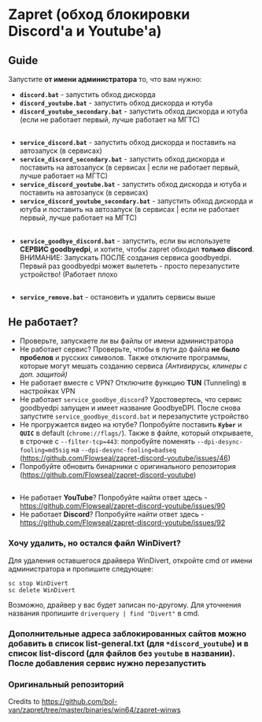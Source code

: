# Zapret (обход блокировки Discord'а и Youtube'а)

## Guide

Запустите **от имени администратора** то, что вам нужно:

- **`discord.bat`** - запустить обход дискорда
- **`discord_youtube.bat`** - запустить обход дискорда и ютуба
- **`discord_youtube_secondary.bat`** - запустить обход дискорда и ютуба (если не работает первый, лучше работает на МГТС)
##
- **`service_discord.bat`** - запустить обход дискорда и поставить на автозапуск (в сервисах)
- **`service_discord_secondary.bat`** - запустить обход дискорда и поставить на автозапуск (в сервисах | если не работает первый, лучше работает на МГТС)
- **`service_discord_youtube.bat`** - запустить обход дискорда и ютуба и поставить на автозапуск (в сервисах)
- **`service_discord_youtube_secondary.bat`** - запустить обход дискорда и ютуба и поставить на автозапуск (в сервисах | если не работает первый, лучше работает на МГТС)
##
- **`service_goodbye_discord.bat`** - запустить, если вы используете **СЕРВИС goodbyedpi**, и хотите, чтобы zapret обходил **только discord**. ВНИМАНИЕ: Запускать ПОСЛЕ создания сервиса goodbyedpi. Первый раз goodbyedpi может вылететь - просто перезапустите устройство! (Работает плохо
##
- **`service_remove.bat`** - остановить и удалить сервисы выше

## Не работает?
- Проверьте, запускаете ли вы файлы от имени администратора
- Не работает сервис? Проверьте, чтобы в пути до файла **не было пробелов** и русских символов. Также отключите программы, которые могут мешать созданию сервиса *(Антивирусы, клинеры с доп. защитой)*
- Не работает вместе с VPN? Отключите функцию **TUN** (Tunneling) в настройках VPN
- Не работает `service_goodbye_discord`? Удостовертесь, что сервис goodbyedpi запущен и имеет название GoodbyeDPI. После снова запустите `service_goodbye_discord.bat` и перезапустите устройство
- Не прогружается видео на ютубе? Попробуйте поставить **`Kyber`** и **`QUIC`** в default (`chrome://flags/`). Также в файле, который открываете, в строчке с `--filter-tcp=443`: попробуйте поменять `--dpi-desync-fooling=md5sig` на `--dpi-desync-fooling=badseq` (https://github.com/Flowseal/zapret-discord-youtube/issues/46)
- Попробуйте обновить бинарники с оригинального репозитория (https://github.com/Flowseal/zapret-discord-youtube)
##
- Не работает **YouTube**? Попробуйте найти ответ здесь - https://github.com/Flowseal/zapret-discord-youtube/issues/90
- Не работает **Discord**? Попробуйте найти ответ здесь - https://github.com/Flowseal/zapret-discord-youtube/issues/92

### Хочу удалить, но остался файл WinDivert?
Для удаления оставшегося драйвера WinDivert, откройте cmd от имени администратора и пропишите следующее:
```
sc stop WinDivert
sc delete WinDivert
```

Возможно, драйвер у вас будет записан по-другому. Для уточнения названия пропишите `driverquery | find "Divert"` в cmd.

### Дополнительные адреса заблокированных сайтов можно добавить в список list-general.txt (для `*discord_youtube`) и в список list-discord (для файлов без `youtube` в названии). После добавления сервис нужно перезапустить

### Оригинальный репозиторий
Credits to https://github.com/bol-van/zapret/tree/master/binaries/win64/zapret-winws
